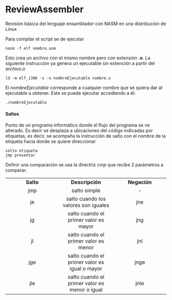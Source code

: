 # ReviewAssembler
Revisión básica del lenguaje ensamblador con NASM en una distribución de Linux

Para compilar el script se de ejecutar

    nasm -f elf nombre.asm
Esto crea un archivo con el mismo nombre pero con extensión **.o**. La siguiente instrucción ya genera un ejecutable sin extención a partir del *archivo.o*

    ld -m elf_i386 -s -o nombreEjecutable nombre.o
El *nombreEjecutable* corresponde a cualquier nombre que se quiera dar al ejecutable a obtener. Este se puede ejecutar accediendo a él:

    ./nombreEjecutable
#### Saltos
Punto de un programa informático donde el flujo del programa se ve alterado. Es decir se desplaza a ubicaciones del código indicadas por etiquetas, es decir, se acompaña la instrucción de salto con el nombre de la etiqueta hacia donde se quiere direccionar

    salto etiqueta
    jmp presentar

Definir una comparación se usa la directriz *cmp* que recibe 2 parámetros a comparar.

<table style="width: 100%; text-align: center;">
  <tr>
    <td style="width: 23%;"><b>Salto</b></td>
    <td style="width: 23%;"><b>Descripción</b></td>
    <td style="width: 23%;"><b>Negación</b></td>
  </tr>
  <tr>
    <td style="width: 23%;">jmp</td>
    <td style="width: 23%;">salto simple</td>
    <td style="width: 23%;">-</td>
  </tr>
  <tr>
    <td style="width: 23%;">je</td>
    <td style="width: 23%;">salto cuando los valores son iguales</td>
    <td style="width: 23%;">jne</td>
  </tr>
  <tr>
    <td style="width: 23%;">jg</td>
    <td style="width: 23%;">salto cuando el primer valor es mayor</td>
    <td style="width: 23%;">jng</td>
  </tr>
  <tr>
    <td style="width: 23%;">jl</td>
    <td style="width: 23%;">salto cuando el primer valor es menor</td>
    <td style="width: 23%;">jnl</td>
  </tr>
  <tr>
    <td style="width: 23%;">jge</td>
    <td style="width: 23%;">salto cuando el primer valor es igual o mayor</td>
    <td style="width: 23%;">jnge</td>
  </tr>
  <tr>
    <td style="width: 23%;">jle</td>
    <td style="width: 23%;">salto cuando el primer valor es menor o igual</td>
    <td style="width: 23%;">jnle</td>
  </tr>
</table>
